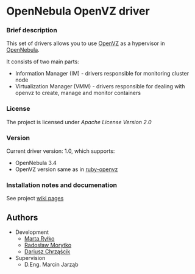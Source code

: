 OpenNebula OpenVZ driver
========================

### Brief description

This set of drivers allows you to use [OpenVZ](http://wiki.openvz.org/Main_Page) as a hypervisor in [OpenNebula](http://opennebula.org).

It consists of two main parts:
 * Information Manager (IM) - drivers responsible for monitoring cluster node
 * Virtualization Manager (VMM) - drivers responsible for dealing with openvz to create, manage and monitor containers

### License

The project is licensed under _Apache License Version 2.0_

### Version

Current driver version: 1.0, which supports:
 * OpenNebula 3.4
 * OpenVZ version same as in [ruby-openvz](https://github.com/sts/ruby-openvz)
 
### Installation notes and documenation

See project [wiki pages](https://github.com/dchrzascik/one-ovz-driver/wiki)

## Authors
 * Development
    * [Marta Ryłko](https://github.com/martar)
    * [Radosław Morytko](https://github.com/radekmorytko)
    * [Dariusz Chrząścik](https://github.com/dchrzascik)
 * Supervision
    * D.Eng. Marcin Jarząb

